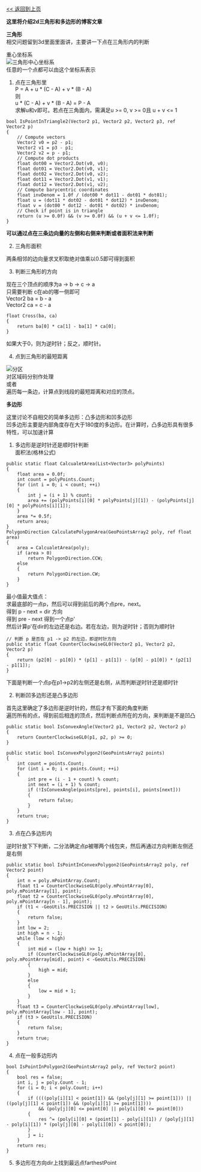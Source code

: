 [<< 返回到上页](../index.md)

**这里将介绍2d三角形和多边形的博客文章**  

**三角形**  
相交问题留到3d里面里面讲，主要讲一下点在三角形内的判断  

重心坐标系  
![三角形中心坐标系](images/triangle_barycentric.png)   
任意的一个点都可以由这个坐标系表示   

1. 点在三角形里   
P = A + u \* (C - A) + v \* (B - A)  
则  
u \* (C - A) + v \* (B - A) = P - A  
求解u和v即可。若点在三角面内，需满足u >= 0, v >= 0且 u + v <= 1  
```
bool IsPointInTriangle2(Vector2 p1, Vector2 p2, Vector2 p3, ref Vector2 p)
{
    // Compute vectors
    Vector2 v0 = p2 - p1;
    Vector2 v1 = p3 - p1;
    Vector2 v2 = p - p1;
    // Compute dot products
    float dot00 = Vector2.Dot(v0, v0);
    float dot01 = Vector2.Dot(v0, v1);
    float dot02 = Vector2.Dot(v0, v2);
    float dot11 = Vector2.Dot(v1, v1);
    float dot12 = Vector2.Dot(v1, v2);
    // Compute barycentric coordinates
    float invDenom = 1.0f / (dot00 * dot11 - dot01 * dot01);
    float u = (dot11 * dot02 - dot01 * dot12) * invDenom;
    float v = (dot00 * dot12 - dot01 * dot02) * invDenom;
    // Check if point is in triangle
    return (u >= 0.0f) && (v >= 0.0f) && (u + v <= 1.0f); 
}
```
**可以通过点在三条边向量的左侧和右侧来判断或者面积法来判断**  

2. 三角形面积  

两条相邻的边向量求叉积取绝对值乘以0.5即可得到面积   

3. 判断三角形的方向  

现在三个顶点的顺序为a -> b -> c -> a  
只需要判断 c在ab的哪一侧即可  
Vector2 ba = b - a  
Vector2 ca = c - a  
```
float Cross(ba, ca)
{
    return ba[0] * ca[1] - ba[1] * ca[0];
}
```
如果大于0，则为逆时针；反之，顺时针。  

4. 点到三角形的最短距离   

![分区](images/triangle_mask.png)   
对区域码分别作处理  
或者  
遍历每一条边，计算点到线段的最短距离和对应的顶点。  


**多边形**  

这里讨论不自相交的简单多边形：凸多边形和凹多边形   
凹多边形主要是内部角度存在大于180度的多边形。在计算时，凸多边形具有很多特性，可以加速计算   
1. 多边形是逆时针还是顺时针判断  
面积法(格林公式)   
```
public static float CalcualetArea(List<Vector3> polyPoints)
{
    float area = 0.0f;
    int count = polyPoints.Count;
    for (int i = 0; i < count; ++i)
    {
        int j = (i + 1) % count;
        area += (polyPoints[i][0] * polyPoints[j][1]) - (polyPoints[j][0] * polyPoints[i][1]);
    }
    area *= 0.5f;
    return area;
}
PolygonDirection CalculatePolygonArea(GeoPointsArray2 poly, ref float area)
{
    area = CalcualetArea(poly);
    if (area > 0)
        return PolygonDirection.CCW;
    else
    {
        return PolygonDirection.CW;
    }
}
```

最小值最大值点：   
求最底部的一点p，然后可以得到前后的两个点pre，next。   
得到 p - next = dir 方向  
得到 pre - next 得到一个点p'  
然后计算p'在dir的左边还是右边。若在左边，则为逆时针；否则为顺时针   

```
// 判断 p 是否在 p1 -> p2 的左边，即逆时针方向
public static float CounterClockwiseGL0(Vector2 p1, Vector2 p2, Vector2 p)
{
    return (p2[0] - p1[0]) * (p[1] - p1[1]) - (p[0] - p1[0]) * (p2[1] - p1[1]);
}
```
下面是判断一个点p在p1->p2的左侧还是右侧，从而判断逆时针还是顺时针  

2. 判断凹多边形还是凸多边形  

首先这里确定了多边形是逆时针的，然后才有下面的角度判断  
遍历所有的点，得到前后相连的顶点，然后判断点所在的方向，来判断是不是凹凸   
```
public static bool IsConvexAngle(Vector2 p1, Vector2 p2, Vector2 p)
{
    return CounterClockwiseGL0(p1, p2, p) >= 0;
}

public static bool IsConvexPolygon2(GeoPointsArray2 points)
{
    int count = points.Count;
    for (int i = 0; i < points.Count; ++i)
    {
        int pre = (i - 1 + count) % count;
        int next = (i + 1) % count;
        if (!IsConvexAngle(points[pre], points[i], points[next]))
        {
            return false;
        }
    }
    return true;
}
```

3. 点在凸多边形内  
 
逆时针放下下判断，二分法确定点p被哪两个线包夹，然后再通过方向判断左侧还是右侧    
```
public static bool IsPointInConvexPolygon2(GeoPointsArray2 poly, ref Vector2 point)
{
    int n = poly.mPointArray.Count;
    float t1 = CounterClockwiseGL0(poly.mPointArray[0], poly.mPointArray[1], point);
    float t2 = CounterClockwiseGL0(poly.mPointArray[0], poly.mPointArray[n - 1], point);
    if (t1 < -GeoUtils.PRECISION || t2 > GeoUtils.PRECISION)
    {
        return false;
    }
    int low = 2;
    int high = n - 1;
    while (low < high)
    {
        int mid = (low + high) >> 1;
        if (CounterClockwiseGL0(poly.mPointArray[0], poly.mPointArray[mid], point) < -GeoUtils.PRECISION)
        {
            high = mid;
        }
        else
        {
            low = mid + 1;
        }
    }
    float t3 = CounterClockwiseGL0(poly.mPointArray[low], poly.mPointArray[low - 1], point);
    if (t3 > GeoUtils.PRECISION)
    {
        return false;
    }
    return true;
}
```

4. 点在一般多边形内   

```
bool IsPointInPolygon2(GeoPointsArray2 poly, ref Vector2 point)
{
    bool res = false;
    int i, j = poly.Count - 1;
    for (i = 0; i < poly.Count; i++)
    {
        if ((((poly[i][1] < point[1]) && (poly[j][1] >= point[1])) || ((poly[j][1] < point[1]) && (poly[i][1] >= point[1])))
            && (poly[j][0] <= point[0] || poly[i][0] <= point[0]))
        {
            res ^= (poly[i][0] + (point[1] - poly[i][1]) / (poly[j][1] - poly[i][1]) * (poly[j][0] - poly[i][0]) < point[0]);
        }
        j = i;
    }
    return res;
}
```

5. 多边形在方向dir上找到最远点farthestPoint  


